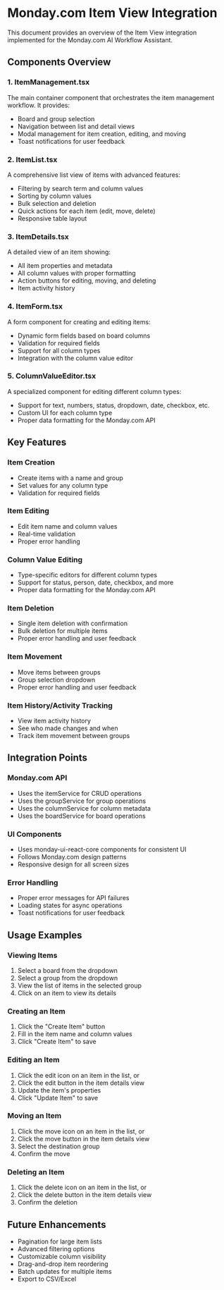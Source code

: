 # Monday.com Item View Integration

This document provides an overview of the Item View integration implemented for the Monday.com AI Workflow Assistant.

## Components Overview

### 1. ItemManagement.tsx
The main container component that orchestrates the item management workflow. It provides:
- Board and group selection
- Navigation between list and detail views
- Modal management for item creation, editing, and moving
- Toast notifications for user feedback

### 2. ItemList.tsx
A comprehensive list view of items with advanced features:
- Filtering by search term and column values
- Sorting by column values
- Bulk selection and deletion
- Quick actions for each item (edit, move, delete)
- Responsive table layout

### 3. ItemDetails.tsx
A detailed view of an item showing:
- All item properties and metadata
- All column values with proper formatting
- Action buttons for editing, moving, and deleting
- Item activity history

### 4. ItemForm.tsx
A form component for creating and editing items:
- Dynamic form fields based on board columns
- Validation for required fields
- Support for all column types
- Integration with the column value editor

### 5. ColumnValueEditor.tsx
A specialized component for editing different column types:
- Support for text, numbers, status, dropdown, date, checkbox, etc.
- Custom UI for each column type
- Proper data formatting for the Monday.com API

## Key Features

### Item Creation
- Create items with a name and group
- Set values for any column type
- Validation for required fields

### Item Editing
- Edit item name and column values
- Real-time validation
- Proper error handling

### Column Value Editing
- Type-specific editors for different column types
- Support for status, person, date, checkbox, and more
- Proper data formatting for the Monday.com API

### Item Deletion
- Single item deletion with confirmation
- Bulk deletion for multiple items
- Proper error handling and user feedback

### Item Movement
- Move items between groups
- Group selection dropdown
- Proper error handling and user feedback

### Item History/Activity Tracking
- View item activity history
- See who made changes and when
- Track item movement between groups

## Integration Points

### Monday.com API
- Uses the itemService for CRUD operations
- Uses the groupService for group operations
- Uses the columnService for column metadata
- Uses the boardService for board operations

### UI Components
- Uses monday-ui-react-core components for consistent UI
- Follows Monday.com design patterns
- Responsive design for all screen sizes

### Error Handling
- Proper error messages for API failures
- Loading states for async operations
- Toast notifications for user feedback

## Usage Examples

### Viewing Items
1. Select a board from the dropdown
2. Select a group from the dropdown
3. View the list of items in the selected group
4. Click on an item to view its details

### Creating an Item
1. Click the "Create Item" button
2. Fill in the item name and column values
3. Click "Create Item" to save

### Editing an Item
1. Click the edit icon on an item in the list, or
2. Click the edit button in the item details view
3. Update the item's properties
4. Click "Update Item" to save

### Moving an Item
1. Click the move icon on an item in the list, or
2. Click the move button in the item details view
3. Select the destination group
4. Confirm the move

### Deleting an Item
1. Click the delete icon on an item in the list, or
2. Click the delete button in the item details view
3. Confirm the deletion

## Future Enhancements
- Pagination for large item lists
- Advanced filtering options
- Customizable column visibility
- Drag-and-drop item reordering
- Batch updates for multiple items
- Export to CSV/Excel